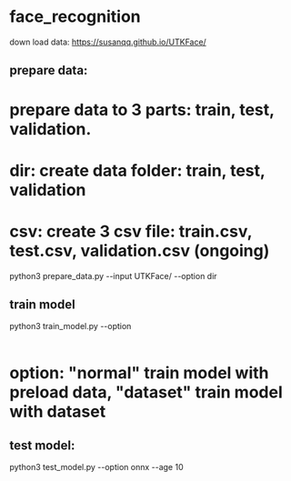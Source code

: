 # face_recognition

down load data: https://susanqq.github.io/UTKFace/

## prepare data:

# prepare data to 3 parts: train, test, validation. 
# dir: create data folder: train, test, validation
# csv: create 3 csv file: train.csv, test.csv, validation.csv (ongoing)
python3 prepare_data.py --input UTKFace/ --option dir


## train model

python3 train_model.py --option <option>

# option: "normal" train model with preload data, "dataset" train model with dataset



## test model:

python3 test_model.py --option onnx --age 10

